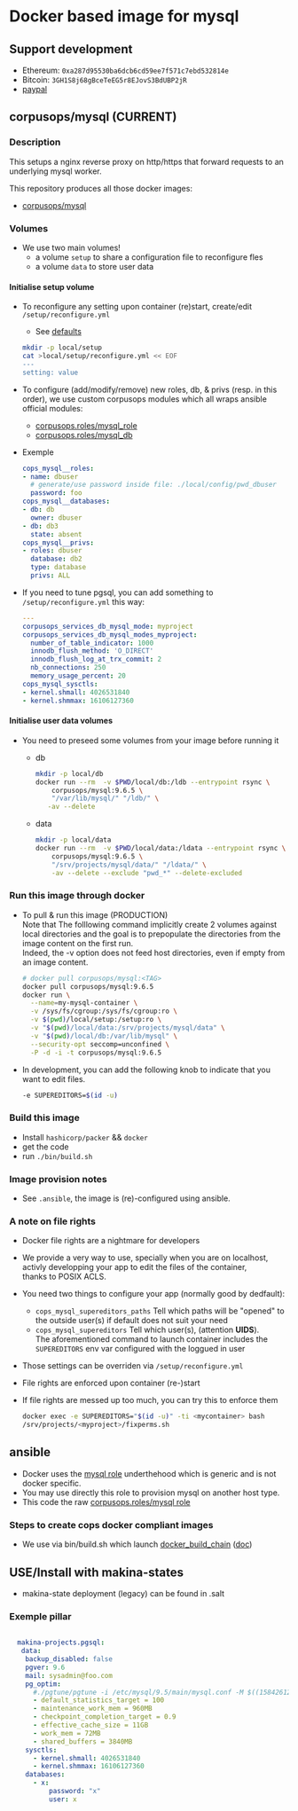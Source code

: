 # Docker based image for mysql


## Support development
- Ethereum: ``0xa287d95530ba6dcb6cd59ee7f571c7ebd532814e``
- Bitcoin: ``3GH1S8j68gBceTeEG5r8EJovS3BdUBP2jR``
- [paypal](https://paypal.me/kiorky)

## corpusops/mysql (CURRENT)
### Description
This setups a nginx reverse proxy on http/https that forward requests
to an underlying mysql worker.

This repository produces all those docker images:
- [corpusops/mysql](https://hub.docker.com/r/corpusops/mysql/)

### Volumes
- We use two main volumes!
    - a volume ``setup`` to share a configuration file to reconfigure fles
    - a volume ``data`` to store user data

#### Initialise setup volume
- To reconfigure any setting upon container (re)start, create/edit ``/setup/reconfigure.yml``
    - See [defaults](/ansible/roles/mysql/defaults/main.yml)

    ```sh
    mkdir -p local/setup
    cat >local/setup/reconfigure.yml << EOF
    ---
    setting: value
    ```

- To configure (add/modify/remove) new roles, db, & privs (resp. in this order),  we use custom corpusops modules which all wraps ansible official modules:
   - [corpusops.roles/mysql_role](https://github.com/corpusops/roles/tree/master/mysql_role)
   - [corpusops.roles/mysql_db](https://github.com/corpusops/roles/tree/master/mysql_db)
- Exemple

    ```yaml
    cops_mysql__roles:
    - name: dbuser
      # generate/use password inside file: ./local/config/pwd_dbuser
      password: foo
    cops_mysql__databases:
    - db: db
      owner: dbuser
    - db: db3
      state: absent
    cops_mysql__privs:
    - roles: dbuser
      database: db2
      type: database
      privs: ALL

    ```

- If you need to tune pgsql, you can add something to ``/setup/reconfigure.yml`` this way:

    ```yaml
    ---
	corpusops_services_db_mysql_mode: myproject
	corpusops_services_db_mysql_modes_myproject:
	  number_of_table_indicator: 1000
	  innodb_flush_method: 'O_DIRECT'
	  innodb_flush_log_at_trx_commit: 2
	  nb_connections: 250
	  memory_usage_percent: 20
    cops_mysql_sysctls:
    - kernel.shmall: 4026531840
    - kernel.shmmax: 16106127360
    ```

#### Initialise user data volumes
- You need to preseed some volumes from your image before running it
    - db

        ```sh
        mkdir -p local/db
        docker run --rm  -v $PWD/local/db:/ldb --entrypoint rsync \
            corpusops/mysql:9.6.5 \
            "/var/lib/mysql/" "/ldb/" \
           -av --delete
        ```

    - data

        ```sh
        mkdir -p local/data
        docker run --rm  -v $PWD/local/data:/ldata --entrypoint rsync \
            corpusops/mysql:9.6.5 \
            "/srv/projects/mysql/data/" "/ldata/" \
            -av --delete --exclude "pwd_*" --delete-excluded
        ```

### Run this image through docker
- To pull & run this image (PRODUCTION) <br/>
  Note that The folllowing command implicitly create 2 volumes against local directories and the goal
  is to prepopulate the directories from the image content on the first run.<br/>
  Indeed, the -v option does not feed host directories, even if empty from an image content.

    ```sh
    # docker pull corpusops/mysql:<TAG>
    docker pull corpusops/mysql:9.6.5
    docker run \
      --name=my-mysql-container \
      -v /sys/fs/cgroup:/sys/fs/cgroup:ro \
      -v $(pwd)/local/setup:/setup:ro \
      -v "$(pwd)/local/data:/srv/projects/mysql/data" \
      -v "$(pwd)/local/db:/var/lib/mysql" \
      --security-opt seccomp=unconfined \
      -P -d -i -t corpusops/mysql:9.6.5
    ```

- In development, you can add the following knob to indicate that you want to
  edit files.

    ```sh
    -e SUPEREDITORS=$(id -u)
    ```

### Build this image
- Install ``hashicorp/packer`` && ``docker``
- get the code
- run ``./bin/build.sh``

### Image provision notes
- See ``.ansible``, the image is (re)-configured using ansible.

### A note on file rights
- Docker file rights are a nightmare for developers
- We provide a very way to use, specially when you are on localhost,<br/>
  activly developping  your app to edit the files of the container,<br/>
  thanks to POSIX ACLS.
- You need two things to configure your app (normally good by dedfault):
    - ``cops_mysql_supereditors_paths`` Tell which paths will be "opened" to the outside user(s) if default does not suit your need
    - ``cops_mysql_supereditors`` Tell which user(s), (attention **UIDS**).<br/>
      The aforementioned command to launch container includes the ``SUPEREDITORS`` env var configured with the loggued in user
- Those settings can be overriden via ``/setup/reconfigure.yml``
- File rights are enforced upon container (re-)start
- If file rights are messed up too much, you can try this to enforce them

    ```sh
    docker exec -e SUPEREDITORS="$(id -u)" -ti <mycontainer> bash
    /srv/projects/<myproject>/fixperms.sh
    ```

## ansible
- Docker uses the [mysql role](.ansible/roles/mysql) underthehood which
  is generic and is not docker specific.
- You may use directly this role to provision mysql on another host type.
- This code the raw [corpusops.roles/mysql role](https://github.com/corpusops/roles/tree/master/services_db_mysql)

### Steps to create cops docker compliant images
- We use via  bin/build.sh which launch [docker_build_chain](https://github.com/corpusops/corpusops.bootstrap/blob/master/hacking/docker_build_chain.py) ([doc](https://github.com/corpusops/corpusops.bootstrap/blob/master/doc/docker_build_chain.md#sumup-steps-to-create-corpusops-docker-compliant-images))



## USE/Install with makina-states
- makina-state deployment (legacy) can be found in .salt

### Exemple pillar

```yaml

  makina-projects.pgsql:
   data:
    backup_disabled: false
    pgver: 9.6
    mail: sysadmin@foo.com
    pg_optim:
      #./pgtune/pgtune -i /etc/mysql/9.5/main/mysql.conf -M $((15842612*1024))
      - default_statistics_target = 100
      - maintenance_work_mem = 960MB
      - checkpoint_completion_target = 0.9
      - effective_cache_size = 11GB
      - work_mem = 72MB
      - shared_buffers = 3840MB
    sysctls:
      - kernel.shmall: 4026531840
      - kernel.shmmax: 16106127360
    databases:
      - x:
          password: "x"
          user: x
```
     



